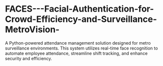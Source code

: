 # FACES---Facial-Authentication-for-Crowd-Efficiency-and-Surveillance-MetroVision-

A Python-powered attendance management solution designed for metro surveillance environments. This system utilizes real-time face recognition to automate employee attendance, streamline shift tracking, and enhance security and efficiency.


